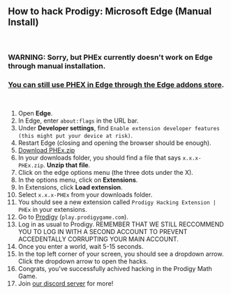 ## How to hack Prodigy: Microsoft Edge (Manual Install)

<br>

### WARNING: Sorry, but PHEx currently doesn't work on Edge through manual installation.
### [You can still use PHEX in Edge through the Edge addons store](../webstores/EDGE.md).


<br>

1. Open **Edge**.
2. In Edge, enter ``about:flags`` in the URL bar.
3. Under **Developer settings**, find `Enable extension developer features (this might put your device at risk)`.
4. Restart Edge (closing and opening the browser should be enough).
5. [Download PHEx.zip](https://github.com/ProdigyPNP/ProdigyMathGameHacking/releases/latest)
6. In your downloads folder, you should find a file that says `x.x.x-PHEx.zip`. **Unzip that file**.
7. Click on the edge options menu (the three dots under the X).
8. In the options menu, click on **Extensions**.
9. In Extensions, click **Load extension**.
10. Select `x.x.x-PHEx` from your downloads folder.
11. You should see a new extension called `Prodigy Hacking Extension | PHEx` in your extensions.
12. Go to [Prodigy](https://play.prodigygame.com) (``play.prodigygame.com``).
13. Log in as usual to Prodigy. REMEMBER THAT WE STILL RECCOMMEND YOU TO LOG IN WITH A SECOND ACCOUNT TO PREVENT ACCEDENTALLY CORRUPTING YOUR MAIN ACCOUNT.
14. Once you enter a world, wait 5-15 seconds.
15. In the top left corner of your screen, you should see a dropdown arrow. Click the dropdown arrow to open the hacks.
16. Congrats, you've successfully achived hacking in the Prodigy Math Game.
17. Join [our discord server](https://dsc.gg/ProdigyPNP) for more!

